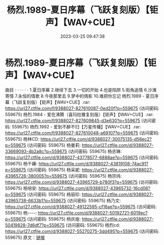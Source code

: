 ﻿---
title: 杨烈.1989-夏日序幕（飞跃复刻版）【钜声】【WAV+CUE】
date: 2023-03-25 09:47:38
categories: WAV车载音乐、镜像
tags: 华语中文
---
# 杨烈.1989-夏日序幕（飞跃复刻版）【钜声】【WAV+CUE】

曲目
· · · · · ·
1.夏日序幕
2.继续下去
3.一切的开始
4.也是陷阱
5.街角追情
6.沙滩寄情
7.永恒的情歌
8.今夜那里去
9.梦中的倩影
10.难把你忘记
杨烈.1989 - 夏日序幕（飞跃复刻版）【钜声】【WAV+CUE】.rar: https://url27.ctfile.com/f/9388027-827610087-0ed20f?p=559675
(访问密码: 559675)
杨烈.1984 - 爱在沸腾（喜玛拉雅复刻版）【钜声】【WAV+CUE】.rar: https://url27.ctfile.com/f/9388027-827609845-d3e630?p=559675
(访问密码: 559675)
杨烈.1992 - 爱到不醉不归【万星传播】【WAV+CUE】.rar: https://url27.ctfile.com/f/9388027-827610048-a69107?p=559675
(访问密码: 559675)
杨林CD: https://url27.ctfile.com/d/9388027-30075135-d56ec2?p=559675
(访问密码: 559675)
杨曼莉: https://url27.ctfile.com/d/9388027-33669093-4b2a8c?p=559675
(访问密码: 559675)
杨丞琳: https://url27.ctfile.com/d/9388027-43778577-6888ae?p=559675
(访问密码: 559675)
杨千嬅: https://url27.ctfile.com/d/9388027-43819108-74ac91?p=559675
(访问密码: 559675)
杨采妮: https://url27.ctfile.com/d/9388027-43965726-380005?p=559675
(访问密码: 559675)
杨宗纬: https://url27.ctfile.com/d/9388027-43965729-b780f3?p=559675
(访问密码: 559675)
杨培安: https://url27.ctfile.com/d/9388027-43965732-16cd06?p=559675
(访问密码: 559675)
杨丽珍: https://url27.ctfile.com/d/9388027-43965738-6633b1?p=559675
(访问密码: 559675)
杨乃文: https://url27.ctfile.com/d/9388027-49122595-cf16ae?p=559675
(访问密码: 559675)
杨----: https://url27.ctfile.com/d/9388027-50192721-6019ec?p=559675
(访问密码: 559675)
杨庆煌: https://url27.ctfile.com/d/9388027-50419828-7d6df7?p=559675
(访问密码: 559675)
杨烈cd: https://url27.ctfile.com/d/9388027-55270275-3dd495?p=559675
(访问密码: 559675)
原文：[链接](https://blog.sina.com.cn/s/blog_1647c7e760103114w.html)